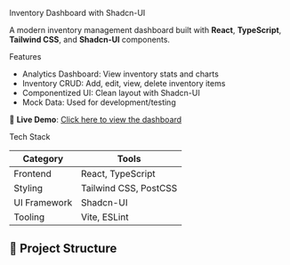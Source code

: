 Inventory Dashboard with Shadcn-UI


A modern inventory management dashboard built with **React**, **TypeScript**, **Tailwind CSS**, and **Shadcn-UI** components.

Features

-  Analytics Dashboard: View inventory stats and charts
-  Inventory CRUD: Add, edit, view, delete inventory items
-  Componentized UI: Clean layout with Shadcn-UI
-  Mock Data: Used for development/testing

  🔗 **Live Demo**: [Click here to view the dashboard](https://mgx-xw2bmtbhkmn.mgx.world/#)


 Tech Stack

| Category     | Tools                           |
|--------------|----------------------------------|
| Frontend     | React, TypeScript               |
| Styling      | Tailwind CSS, PostCSS           |
| UI Framework | Shadcn-UI                       |
| Tooling      | Vite, ESLint                    |

## 📁 Project Structure

